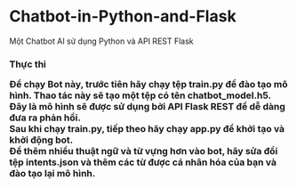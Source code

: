 # Chatbot-in-Python-and-Flask
Một Chatbot AI sử dụng Python và API REST Flask
<h3> Thực thi </ h3>
<p> Để chạy Bot này, trước tiên hãy chạy tệp train.py để đào tạo mô hình. Thao tác này sẽ tạo một tệp có tên chatbot_model.h5. <br>
Đây là mô hình sẽ được sử dụng bởi API Flask REST để dễ dàng đưa ra phản hồi. <br>
Sau khi chạy train.py, tiếp theo hãy chạy app.py để khởi tạo và khởi động bot. <br>
Để thêm nhiều thuật ngữ và từ vựng hơn vào bot, hãy sửa đổi tệp intents.json và thêm các từ được cá nhân hóa của bạn và đào tạo lại mô hình. </p>